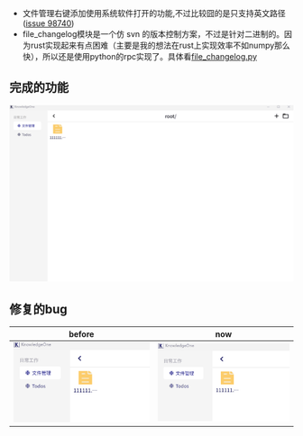 * 文件管理右键添加使用系统软件打开的功能,不过比较囧的是只支持英文路径([issue 98740](https://github.com/flutter/flutter/issues/98740))
* file_changelog模块是一个仿 svn 的版本控制方案，不过是针对二进制的。因为rust实现起来有点困难（主要是我的想法在rust上实现效率不如numpy那么快），所以还是使用python的rpc实现了。具体看[file_changelog.py](../rpc/file_changelog/file_changelog.py)

## 完成的功能
![image](../images/v0_0_1/3.gif)

## 修复的bug

| before | now  |
| ------ | ---- |
| ![image](../images/v0_0_1/1.gif)       |  ![image](../images/v0_0_1/2.gif)    |

